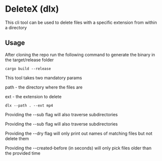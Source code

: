 DeleteX (dlx)
=============

This cli tool can be used to delete files with a specific
extension from within a directory

Usage
-----

After cloning the repo run the following command to
generate the binary in the target/release folder

```shell
cargo build --release
```

This tool takes two mandatory params

path - the directory where the files are

ext - the extension to delete

```shell
dlx --path . --ext mp4
```

Providing the --sub flag will also traverse subdirectories

Providing the --sub flag will also traverse subdirectories

Providing the --dry flag will only print out names of matching files but not delete them

Providing the --created-before (in seconds) will only pick files older than the provided time